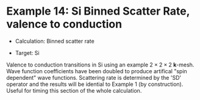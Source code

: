 # Example 14: Si Binned Scatter Rate, valence to conduction

- Calculation: Binned scatter rate

- Target: Si

Valence to conduction transitions in Si using an example $2 \times 2 \times 2$ $\mathbf{k}$-mesh. Wave function coefficients have been doubled to produce artifical "spin dependent" wave functions. Scattering rate is determined by the 'SD' operator and the results will be idential to Example 1 (by construction). Useful for timing this section of the whole calculation.